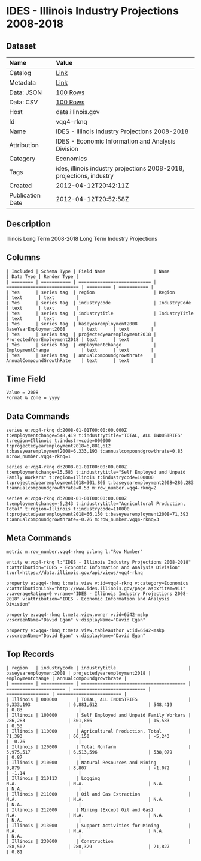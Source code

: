 # IDES - Illinois Industry Projections 2008-2018

## Dataset

| Name | Value |
| :--- | :---- |
| Catalog | [Link](https://catalog.data.gov/dataset/ides-illinois-industry-projections-2008-2018-79b91) |
| Metadata | [Link](https://data.illinois.gov/api/views/vqq4-rknq) |
| Data: JSON | [100 Rows](https://data.illinois.gov/api/views/vqq4-rknq/rows.json?max_rows=100) |
| Data: CSV | [100 Rows](https://data.illinois.gov/api/views/vqq4-rknq/rows.csv?max_rows=100) |
| Host | data.illinois.gov |
| Id | vqq4-rknq |
| Name | IDES - Illinois Industry Projections 2008-2018 |
| Attribution | IDES - Economic Information and Analysis Division |
| Category | Economics |
| Tags | ides, illinois industry projections 2008-2018, projections, industry |
| Created | 2012-04-12T20:42:11Z |
| Publication Date | 2012-04-12T20:52:58Z |

## Description

Illinois Long Term 2008-2018 Long Term Industry Projections

## Columns

```ls
| Included | Schema Type | Field Name                  | Name                        | Data Type | Render Type |
| ======== | =========== | =========================== | =========================== | ========= | =========== |
| Yes      | series tag  | region                      | Region                      | text      | text        |
| Yes      | series tag  | industrycode                | IndustryCode                | text      | text        |
| Yes      | series tag  | industrytitle               | IndustryTitle               | text      | text        |
| Yes      | series tag  | baseyearemployment2008      | BaseYearEmployment2008      | text      | text        |
| Yes      | series tag  | projectedyearemployment2018 | ProjectedYearEmployment2018 | text      | text        |
| Yes      | series tag  | employmentchange            | EmploymentChange            | text      | text        |
| Yes      | series tag  | annualcompoundgrowthrate    | AnnualCompoundGrowthRate    | text      | text        |
```

## Time Field

```ls
Value = 2008
Format & Zone = yyyy
```

## Data Commands

```ls
series e:vqq4-rknq d:2008-01-01T00:00:00.000Z t:employmentchange=548,419 t:industrytitle="TOTAL, ALL INDUSTRIES" t:region=Illinois t:industrycode=000000 t:projectedyearemployment2018=6,881,612 t:baseyearemployment2008=6,333,193 t:annualcompoundgrowthrate=0.83 m:row_number.vqq4-rknq=1

series e:vqq4-rknq d:2008-01-01T00:00:00.000Z t:employmentchange=15,583 t:industrytitle="Self Employed and Unpaid Family Workers" t:region=Illinois t:industrycode=100000 t:projectedyearemployment2018=301,866 t:baseyearemployment2008=286,283 t:annualcompoundgrowthrate=0.53 m:row_number.vqq4-rknq=2

series e:vqq4-rknq d:2008-01-01T00:00:00.000Z t:employmentchange=-5,243 t:industrytitle="Agricultural Production, Total" t:region=Illinois t:industrycode=110000 t:projectedyearemployment2018=66,150 t:baseyearemployment2008=71,393 t:annualcompoundgrowthrate=-0.76 m:row_number.vqq4-rknq=3
```

## Meta Commands

```ls
metric m:row_number.vqq4-rknq p:long l:"Row Number"

entity e:vqq4-rknq l:"IDES - Illinois Industry Projections 2008-2018" t:attribution="IDES - Economic Information and Analysis Division" t:url=https://data.illinois.gov/api/views/vqq4-rknq

property e:vqq4-rknq t:meta.view v:id=vqq4-rknq v:category=Economics v:attributionLink="http://www.ides.illinois.gov/page.aspx?item=911" v:averageRating=0 v:name="IDES - Illinois Industry Projections 2008-2018" v:attribution="IDES - Economic Information and Analysis Division"

property e:vqq4-rknq t:meta.view.owner v:id=6i42-mskp v:screenName="David Egan" v:displayName="David Egan"

property e:vqq4-rknq t:meta.view.tableauthor v:id=6i42-mskp v:screenName="David Egan" v:displayName="David Egan"
```

## Top Records

```ls
| region   | industrycode | industrytitle                           | baseyearemployment2008 | projectedyearemployment2018 | employmentchange | annualcompoundgrowthrate | 
| ======== | ============ | ======================================= | ====================== | =========================== | ================ | ======================== | 
| Illinois | 000000       | TOTAL, ALL INDUSTRIES                   | 6,333,193              | 6,881,612                   | 548,419          | 0.83                     | 
| Illinois | 100000       | Self Employed and Unpaid Family Workers | 286,283                | 301,866                     | 15,583           | 0.53                     | 
| Illinois | 110000       | Agricultural Production, Total          | 71,393                 | 66,150                      | -5,243           | -0.76                    | 
| Illinois | 120000       | Total Nonfarm                           | 5,975,517              | 6,513,596                   | 538,079          | 0.87                     | 
| Illinois | 210000       | Natural Resources and Mining            | 9,879                  | 8,807                       | -1,072           | -1.14                    | 
| Illinois | 210113       | Logging                                 | N.A.                   | N.A.                        | N.A.             | N.A.                     | 
| Illinois | 211000       | Oil and Gas Extraction                  | N.A.                   | N.A.                        | N.A.             | N.A.                     | 
| Illinois | 212000       | Mining (Except Oil and Gas)             | N.A.                   | N.A.                        | N.A.             | N.A.                     | 
| Illinois | 213000       | Support Activities for Mining           | N.A.                   | N.A.                        | N.A.             | N.A.                     | 
| Illinois | 230000       | Construction                            | 258,502                | 280,329                     | 21,827           | 0.81                     | 
```